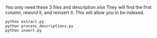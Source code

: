 You only need these 3 files and description.xlsx
They will find the first column, reword it, and reinsert it. This will allow you to be indexed.

```
python extract.py
python process_descriptions.py
python insert.py
```
